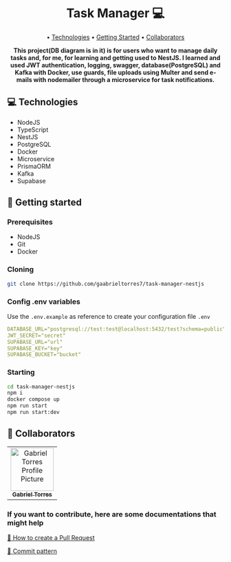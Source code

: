 <h1 align="center" style="font-weight: bold;">Task Manager 💻</h1>

<p align="center">
 • <a href="#technologies">Technologies</a> • 
 <a href="#started">Getting Started</a> • 
 <a href="#colab">Collaborators</a>
</p>

<p align="center">
    <b>This project(DB diagram is in it) is for users who want to manage daily tasks and, for me, for learning and getting used to NestJS. I learned and used JWT authentication, logging, swagger, database(PostgreSQL) and Kafka with Docker, use guards, file uploads using Multer and send e-mails with nodemailer through a microservice for task notifications.</b>
</p>

<h2 id="technologies">💻 Technologies</h2>

- NodeJS
- TypeScript
- NestJS
- PostgreSQL
- Docker
- Microservice
- PrismaORM
- Kafka
- Supabase

<h2 id="started">🚀 Getting started</h2>

<h3>Prerequisites</h3>

- NodeJS
- Git
- Docker

<h3>Cloning</h3>

```bash
git clone https://github.com/gaabrieltorres7/task-manager-nestjs
```

<h3>Config .env variables</h2>

Use the `.env.example` as reference to create your configuration file `.env`

```yaml
DATABASE_URL="postgresql://test:test@localhost:5432/test?schema=public"
JWT_SECRET="secret"
SUPABASE_URL="url"
SUPABASE_KEY="key"
SUPABASE_BUCKET="bucket"
```

<h3>Starting</h3>

```bash
cd task-manager-nestjs
npm i
docker compose up
npm run start
npm run start:dev
```

<h2 id="colab">🤝 Collaborators</h2>

<table>
  <tr>
    <td align="center">
      <a href="#">
        <img src="https://avatars.githubusercontent.com/u/98062444?v=4" width="100px;" alt="Gabriel Torres Profile Picture"/><br>
        <sub>
          <b>Gabriel Torres</b>
        </sub>
      </a>
    </td>
  </tr>
</table>

<h3>If you want to contribute, here are some documentations that might help</h3>

[📝 How to create a Pull Request](https://www.atlassian.com/br/git/tutorials/making-a-pull-request)

[💾 Commit pattern](https://gist.github.com/joshbuchea/6f47e86d2510bce28f8e7f42ae84c716)
